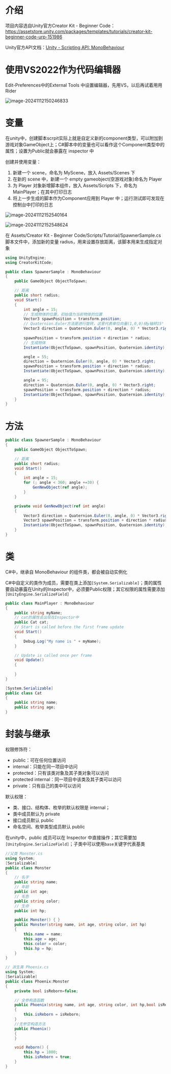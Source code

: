 # 介绍
项目内容选自Unity官方Creator Kit - Beginner Code：https://assetstore.unity.com/packages/templates/tutorials/creator-kit-beginner-code-urp-151986

Unity官方API文档：[Unity - Scripting API: MonoBehaviour](https://docs.unity3d.com/2022.3/Documentation/ScriptReference/MonoBehaviour.html)

# 使用VS2022作为代码编辑器

Edit-Preferences中的External Tools 中设置编辑器，先用VS，以后再试着用用Rider

![image-20241112150246833](C:\Users\Aruceid\AppData\Roaming\Typora\typora-user-images\image-20241112150246833.png)

# 变量

在unity中，创建脚本scrpit实际上就是自定义新的component类型，可以附加到游戏对象GameObject上；C#脚本中的变量也可以看作这个Component类型中的属性；设置为Public就会暴露在 inspector 中

创建并使用变量：

1. 新建一个 scene，命名为 MyScene，放入 Assets/Scenes 下
2. 在新的 scene 中，新建一个 empty gameobject(空游戏对象)命名为 Player
3. 为 Player 对象新增脚本组件，放入 Assets/Scripts 下，命名为 MainPlayer；在其中打印日志
4. 将上一步生成的脚本作为Component应用到 Player 中；运行测试即可发现在控制台中打印的日志

![image-20241112152540164](C:\Users\Aruceid\AppData\Roaming\Typora\typora-user-images\image-20241112152540164.png)

![image-20241112152548624](C:\Users\Aruceid\AppData\Roaming\Typora\typora-user-images\image-20241112152548624.png)

在 Assets/Creator Kit - Beginner Code/Scripts/Tutorial/SpawnerSample.cs 脚本文件中，添加新的变量 radius，用来设置存放距离，该脚本用来生成指定对象

```c#
using UnityEngine;
using CreatorKitCode;

public class SpawnerSample : MonoBehaviour
{
    public GameObject ObjectToSpawn;

    // 距离
    public short radius;
    void Start()
    {
        int angle = 15;
        // 生成物体的位置，初始值为当前物体的位置
        Vector3 spawnPosition = transform.position;
        // Quaternion.Euler方法是进行旋转，这里代表单位向量(1,0,0)绕y轴转15°
        Vector3 direction = Quaternion.Euler(0, angle, 0) * Vector3.right;
        
        spawnPosition = transform.position + direction * radius;
        // 生成物体
        Instantiate(ObjectToSpawn, spawnPosition, Quaternion.identity);

        angle = 55;
        direction = Quaternion.Euler(0, angle, 0) * Vector3.right;
        spawnPosition = transform.position + direction * radius;
        Instantiate(ObjectToSpawn, spawnPosition, Quaternion.identity);

        angle = 95;
        direction = Quaternion.Euler(0, angle, 0) * Vector3.right;
        spawnPosition = transform.position + direction * radius;
        Instantiate(ObjectToSpawn, spawnPosition, Quaternion.identity);
    }
}
```

# 方法

```c#
public class SpawnerSample : MonoBehaviour
{
    public GameObject ObjectToSpawn;

    // 距离
    public short radius;
    void Start()
    {
        int angle = 15;
        for (; angle < 360; angle +=30) {
            GenNewObject(ref angle);
        }
    }

    private void GenNewObject(ref int angle)
    {
        Vector3 direction = Quaternion.Euler(0, angle, 0) * Vector3.right;
        Vector3 spawnPosition = transform.position + direction * radius;
        Instantiate(ObjectToSpawn, spawnPosition, Quaternion.identity);
    }
}
```

# 类

C#中，继承自 MonoBehaviour 的组件类，都会被自动实例化

C#中自定义的类作为成员，需要在类上添加`[System.Serializable]`；类的属性要自动暴露在Unity的Inspector中，必须要Public权限；其它权限的属性需要添加`[UnityEngine.SerializeField]`

```c#
public class MainPlayer : MonoBehaviour
{
    public string myName;
    // cat的属性会出现在Inspector中
    public Cat cat;
    // Start is called before the first frame update
    void Start()
    {
        Debug.Log("My name is " + myName);
    }

    // Update is called once per frame
    void Update() 
    {
        
    }
}

[System.Serializable]
public class Cat
{
    public string name;
    public string age; 
}
```

# 封装与继承

权限修饰符：

- public：可在任何位置访问
- internal：只能在同一项目中访问
- protected：只有该类对象及其子类对象可以访问
- protected internal：同一项目中该类及其子类可以访问
- private：只有自己的类中可以访问

默认权限：

- 类、接口、结构体、枚举的默认权限是 internal；
- 类中成员默认为 private
- 接口成员默认 public
- 命名空间、枚举类型成员默认 public

在unity中，public 成员可以在 Inspector 中直接操作；其它需要加`[UnityEngine.SerializeField]`；子类中可以使用`base`关键字代表基类

```c#
//父类 Monster.cs
using System;
[Serializable]
public class Monster
{
    // 名字
    public string name;
    // 年龄
    public int age;
    // 毛色
    public string color;
    // 生命
    public int hp;

    public Monster() { }
    public Monster(string name, int age, string color, int hp)
    {
        this.name = name;
        this.age = age;
        this.color = color;
        this.hp = hp;
    }
}

// 派生类 Phoenix.cs
using System;
[Serializable]
public class Phoenix:Monster
{
    private bool isReborn=false;

    // 全参构造函数
    public Phoenix(string name, int age, string color, int hp,bool isReborn) : base(name, age, color, hp)
    {
        this.isReborn = isReborn;
    }
    //无参空构造方法
    public Phoenix()
    {
    }

    void Reborn() {
        this.hp = 1000;
        this.isReborn = true;
    }
}
```

